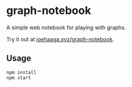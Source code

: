 # graph-notebook

A simple web notebook for playing with graphs.

Try it out at [joehaaga.xyz/graph-notebook](https://joehaaga.xyz/graph-notebook).

## Usage

```
npm install
npm start
```

